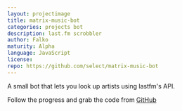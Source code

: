 ```yaml
---
layout: projectimage
title: matrix-music-bot
categories: projects bot
description: last.fm scrobbler
author: Falko
maturity: Alpha
language: JavaScript
license: 
repo: https://github.com/select/matrix-music-bot
---
```


A small bot that lets you look up artists using lastfm's API.

Follow the progress and grab the code from [GitHub](https://github.com/select/matrix-music-bot)
